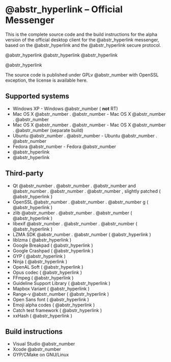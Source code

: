 #  @abstr_hyperlink – Official Messenger

This is the complete source code and the build instructions for the alpha version of the official desktop client for the @abstr_hyperlink messenger, based on the @abstr_hyperlink and the @abstr_hyperlink secure protocol.

@abstr_hyperlink @abstr_hyperlink @abstr_hyperlink 

@abstr_hyperlink 

The source code is published under GPLv @abstr_number with OpenSSL exception, the license is available here.

## Supported systems

  * Windows XP - Windows @abstr_number ( **not** RT)
  * Mac OS X @abstr_number . @abstr_number - Mac OS X @abstr_number . @abstr_number 
  * Mac OS X @abstr_number . @abstr_number - Mac OS X @abstr_number . @abstr_number (separate build)
  * Ubuntu @abstr_number . @abstr_number - Ubuntu @abstr_number . @abstr_number 
  * Fedora @abstr_number - Fedora @abstr_number 
  * @abstr_hyperlink 
  * @abstr_hyperlink 



## Third-party

  * Qt @abstr_number . @abstr_number . @abstr_number and @abstr_number . @abstr_number . @abstr_number , slightly patched ( @abstr_hyperlink )
  * OpenSSL @abstr_number . @abstr_number . @abstr_number g ( @abstr_hyperlink )
  * zlib @abstr_number . @abstr_number . @abstr_number ( @abstr_hyperlink )
  * libexif @abstr_number . @abstr_number . @abstr_number ( @abstr_hyperlink )
  * LZMA SDK @abstr_number . @abstr_number ( @abstr_hyperlink )
  * liblzma ( @abstr_hyperlink )
  * Google Breakpad ( @abstr_hyperlink )
  * Google Crashpad ( @abstr_hyperlink )
  * GYP ( @abstr_hyperlink )
  * Ninja ( @abstr_hyperlink )
  * OpenAL Soft ( @abstr_hyperlink )
  * Opus codec ( @abstr_hyperlink )
  * FFmpeg ( @abstr_hyperlink )
  * Guideline Support Library ( @abstr_hyperlink )
  * Mapbox Variant ( @abstr_hyperlink )
  * Range-v @abstr_number ( @abstr_hyperlink )
  * Open Sans font ( @abstr_hyperlink )
  * Emoji alpha codes ( @abstr_hyperlink )
  * Catch test framework ( @abstr_hyperlink )
  * xxHash ( @abstr_hyperlink )



## Build instructions

  * Visual Studio @abstr_number 
  * Xcode @abstr_number 
  * GYP/CMake on GNU/Linux


